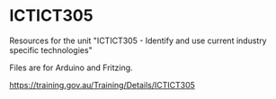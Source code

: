 # ICTICT305
Resources for the unit "ICTICT305 - Identify and use current industry specific technologies"

Files are for Arduino and Fritzing.

https://training.gov.au/Training/Details/ICTICT305
